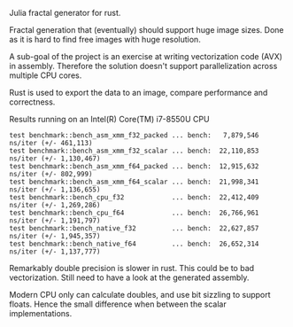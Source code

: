 Julia fractal generator for rust.

Fractal generation that (eventually) should support huge image sizes. Done as it is hard to find
free images with huge resolution.

A sub-goal of the project is an exercise at writing vectorization code (AVX) in assembly. Therefore the solution doesn't support parallelization across multiple CPU cores.

Rust is used to export the data to an image, compare performance and correctness.

Results running on an Intel(R) Core(TM) i7-8550U CPU
```
test benchmark::bench_asm_xmm_f32_packed ... bench:   7,879,546 ns/iter (+/- 461,113)
test benchmark::bench_asm_xmm_f32_scalar ... bench:  22,110,853 ns/iter (+/- 1,130,467)
test benchmark::bench_asm_xmm_f64_packed ... bench:  12,915,632 ns/iter (+/- 802,999)
test benchmark::bench_asm_xmm_f64_scalar ... bench:  21,998,341 ns/iter (+/- 1,136,655)
test benchmark::bench_cpu_f32            ... bench:  22,412,409 ns/iter (+/- 1,269,286)
test benchmark::bench_cpu_f64            ... bench:  26,766,961 ns/iter (+/- 1,191,797)
test benchmark::bench_native_f32         ... bench:  22,627,857 ns/iter (+/- 1,945,357)
test benchmark::bench_native_f64         ... bench:  26,652,314 ns/iter (+/- 1,137,777)
```

Remarkably double precision is slower in rust. This could be to bad vectorization. Still need to have a look at the generated assembly.

Modern CPU only can calculate doubles, and use bit sizzling to support floats. Hence the small difference when between the scalar implementations.
